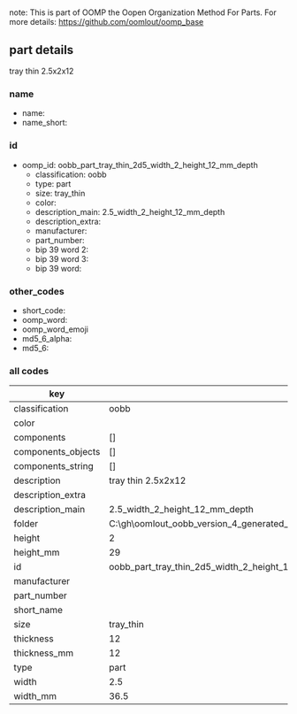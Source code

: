 #   

note: This is part of OOMP the Oopen Organization Method For Parts. For more details: https://github.com/oomlout/oomp_base

##  part details



tray thin 2.5x2x12

### name
* name: 
* name_short: 
### id
* oomp_id: oobb_part_tray_thin_2d5_width_2_height_12_mm_depth
  * classification: oobb
  * type: part
  * size: tray_thin
  * color: 
  * description_main: 2.5_width_2_height_12_mm_depth
  * description_extra: 
  * manufacturer: 
  * part_number: 
  * bip 39 word 2: 
  * bip 39 word 3: 
  * bip 39 word: 

### other_codes
* short_code: 
* oomp_word: 
* oomp_word_emoji 
* md5_6_alpha: 
* md5_6: 









### all codes 
| key | value |  
| --- | --- |  
| classification | oobb |  
| color |  |  
| components | [] |  
| components_objects | [] |  
| components_string | [] |  
| description | tray thin 2.5x2x12 |  
| description_extra |  |  
| description_main | 2.5_width_2_height_12_mm_depth |  
| folder | C:\gh\oomlout_oobb_version_4_generated_parts\things\oobb_part_tray_thin_2d5_width_2_height_12_mm_depth |  
| height | 2 |  
| height_mm | 29 |  
| id | oobb_part_tray_thin_2d5_width_2_height_12_mm_depth |  
| manufacturer |  |  
| part_number |  |  
| short_name |  |  
| size | tray_thin |  
| thickness | 12 |  
| thickness_mm | 12 |  
| type | part |  
| width | 2.5 |  
| width_mm | 36.5 |  
